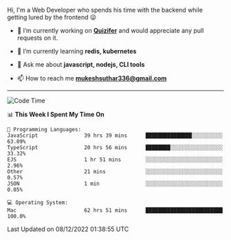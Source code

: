 Hi, I'm a Web Developer who spends his time with the backend while getting lured by the frontend 😜

- 🔭 I’m currently working on **[Quizifer](https://github.com/SutharMukesh/Quizifer/)** and would appreciate any pull requests on it.

- 🌱 I’m currently learning **redis, kubernetes**

- 💬 Ask me about **javascript, nodejs, CLI tools**

- 📫 How to reach me **mukeshsuthar336@gmail.com**

---
<!--START_SECTION:waka-->
![Code Time](http://img.shields.io/badge/Code%20Time-1%2C983%20hrs%204%20mins-blue)

📊 **This Week I Spent My Time On** 

```text
💬 Programming Languages: 
JavaScript               39 hrs 39 mins      ███████████████░░░░░░░░░░   63.09% 
TypeScript               20 hrs 56 mins      ████████░░░░░░░░░░░░░░░░░   33.32% 
EJS                      1 hr 51 mins        ░░░░░░░░░░░░░░░░░░░░░░░░░   2.96% 
Other                    21 mins             ░░░░░░░░░░░░░░░░░░░░░░░░░   0.57% 
JSON                     1 min               ░░░░░░░░░░░░░░░░░░░░░░░░░   0.05%

💻 Operating System: 
Mac                      62 hrs 51 mins      █████████████████████████   100.0%

```


 Last Updated on 08/12/2022 01:38:55 UTC
<!--END_SECTION:waka-->
